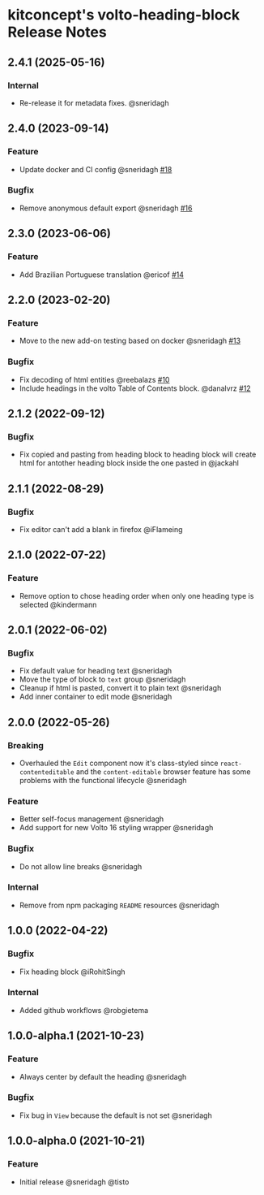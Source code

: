 # kitconcept's volto-heading-block Release Notes

<!-- You should *NOT* be adding new change log entries to this file.
     You should create a file in the news directory instead.
     For helpful instructions, please see:
     https://6.docs.plone.org/volto/developer-guidelines/contributing.html#create-a-pull-request
-->

<!-- towncrier release notes start -->

## 2.4.1 (2025-05-16)

### Internal

- Re-release it for metadata fixes. @sneridagh 

## 2.4.0 (2023-09-14)

### Feature

- Update docker and CI config @sneridagh [#18](https://github.com/kitconcept/volto-export/pull/18)

### Bugfix

- Remove anonymous default export @sneridagh [#16](https://github.com/kitconcept/volto-export/pull/16)


## 2.3.0 (2023-06-06)

### Feature

- Add Brazilian Portuguese translation @ericof [#14](https://github.com/kitconcept/volto-export/pull/14)


## 2.2.0 (2023-02-20)

### Feature

- Move to the new add-on testing based on docker @sneridagh [#13](https://github.com/kitconcept/volto-export/pull/13)

### Bugfix

- Fix decoding of html entities @reebalazs [#10](https://github.com/kitconcept/volto-export/pull/10)
- Include headings in the volto Table of Contents block. @danalvrz [#12](https://github.com/kitconcept/volto-export/pull/12)


## 2.1.2 (2022-09-12)

### Bugfix

- Fix copied and pasting from heading block to heading block will create html for antother heading block inside the one pasted in @jackahl

## 2.1.1 (2022-08-29)

### Bugfix

- Fix editor can't add a blank in firefox @iFlameing

## 2.1.0 (2022-07-22)

### Feature

- Remove option to chose heading order when only one heading type is selected @kindermann

## 2.0.1 (2022-06-02)

### Bugfix

- Fix default value for heading text @sneridagh
- Move the type of block to `text` group @sneridagh
- Cleanup if html is pasted, convert it to plain text @sneridagh
- Add inner container to edit mode @sneridagh

## 2.0.0 (2022-05-26)

### Breaking

- Overhauled the `Edit` component now it's class-styled since `react-contenteditable` and the `content-editable` browser feature has some problems with the functional lifecycle @sneridagh

### Feature

- Better self-focus management @sneridagh
- Add support for new Volto 16 styling wrapper @sneridagh

### Bugfix

- Do not allow line breaks @sneridagh

### Internal

- Remove from npm packaging `README` resources @sneridagh

## 1.0.0 (2022-04-22)

### Bugfix

- Fix heading block @iRohitSingh

### Internal

- Added github workflows @robgietema

## 1.0.0-alpha.1 (2021-10-23)

### Feature

- Always center by default the heading @sneridagh

### Bugfix

- Fix bug in `View` because the default is not set @sneridagh

## 1.0.0-alpha.0 (2021-10-21)

### Feature

- Initial release @sneridagh @tisto
